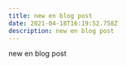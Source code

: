 ```yaml
---
title: new en blog post
date: 2021-04-18T16:19:52.758Z
description: new en blog post
---
```

new en blog post